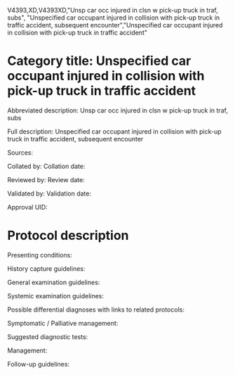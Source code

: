 V4393,XD,V4393XD,"Unsp car occ injured in clsn w pick-up truck in traf, subs", "Unspecified car occupant injured in collision with pick-up truck in traffic accident, subsequent encounter","Unspecified car occupant injured in collision with pick-up truck in traffic accident"
# Category title: Unspecified car occupant injured in collision with pick-up truck in traffic accident

Abbreviated description: Unsp car occ injured in clsn w pick-up truck in traf, subs

Full description: Unspecified car occupant injured in collision with pick-up truck in traffic accident, subsequent encounter

Sources:

Collated by:
Collation date:

Reviewed by:
Review date:

Validated by:
Validation date:

Approval UID:

# Protocol description

Presenting conditions:

History capture guidelines:

General examination guidelines:

Systemic examination guidelines:

Possible differential diagnoses with links to related protocols:

Symptomatic / Palliative management:

Suggested diagnostic tests:

Management:

Follow-up guidelines:
